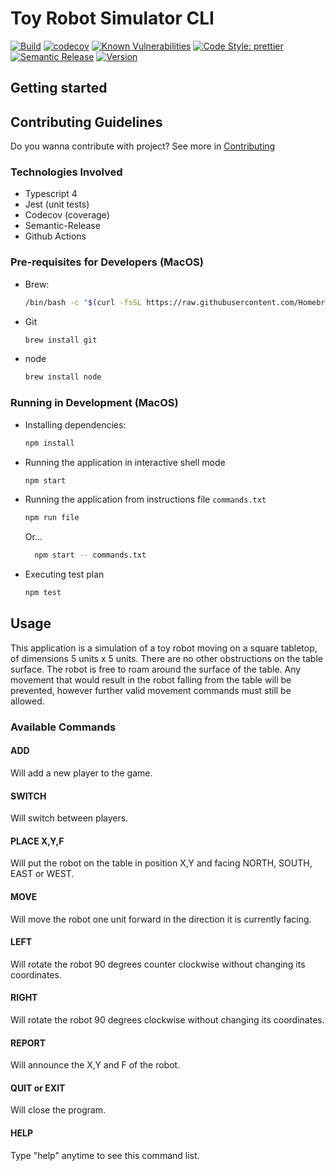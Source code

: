 # Toy Robot Simulator CLI

[![Build](https://github.com/igorjosesantos/toy-robot-simulator-cli/workflows/CI/badge.svg)](https://github.com/igorjosesantos/toy-robot-simulator-cli/actions?query=workflow%CI+branch%3Amaster)
[![codecov](https://codecov.io/gh/igorjosesantos/toy-robot-simulator-cli/branch/master/graph/badge.svg)](https://codecov.io/gh/igorjosesantos/toy-robot-simulator-cli)
[![Known Vulnerabilities](https://snyk.io/test/github/igorjosesantos/toy-robot-simulator-cli/badge.svg?targetFile=package.json)](https://snyk.io/test/github/igorjosesantos/toy-robot-simulator-cli?targetFile=package.json)
[![Code Style: prettier](https://img.shields.io/badge/code_style-prettier-ff69b4.svg?style=flat-square)](https://github.com/prettier/prettier)
[![Semantic Release](https://img.shields.io/badge/%20%20%F0%9F%93%A6%F0%9F%9A%80-semantic--release-e10079.svg)](https://github.com/semantic-release/semantic-release)
[![Version](https://img.shields.io/badge/dynamic/json.svg?url=https%3A%2F%2Fraw.githubusercontent.com%2Figorjosesantos%2Ftoy-robot-simulator-cli%2Fmaster%2Fpackage.json&label=Version&query=$.version&colorB=blue)](https://github.com/igorjosesantos/toy-robot-simulator-cli)

## Getting started

## Contributing Guidelines

Do you wanna contribute with project? See more in [Contributing](https://github.com/igorjosesantos/toy-robot-simulator-cli/blob/master/CONTRIBUTING.md)

### Technologies Involved

- Typescript 4
- Jest (unit tests)
- Codecov (coverage)
- Semantic-Release
- Github Actions

### Pre-requisites for Developers (MacOS)

- Brew:

  ```bash
  /bin/bash -c "$(curl -fsSL https://raw.githubusercontent.com/Homebrew/install/master/install.sh)"
  ```

- Git

  ```bash
  brew install git
  ```

- node

  ```bash
  brew install node
  ```

### Running in Development (MacOS)

- Installing dependencies:

  ```bash
  npm install
  ```

- Running the application in interactive shell mode

  ```bash
  npm start
  ```

- Running the application from instructions file `commands.txt`

  ```bash
  npm run file
  ```

  Or...

  ```bash
    npm start -- commands.txt
  ```

- Executing test plan

  ```bash
  npm test
  ```

## Usage

This application is a simulation of a toy robot moving on a square tabletop, of dimensions 5 units x 5 units.
There are no other obstructions on the table surface.
The robot is free to roam around the surface of the table.
Any movement that would result in the robot falling from the table will be prevented, however further valid movement commands must still be allowed.

### Available Commands

#### ADD <name>

Will add a new player to the game.

#### SWITCH

Will switch between players.

#### PLACE X,Y,F

Will put the robot on the table in position X,Y and facing NORTH, SOUTH, EAST or WEST.

#### MOVE

Will move the robot one unit forward in the direction it is currently facing.

#### LEFT

Will rotate the robot 90 degrees counter clockwise without changing its coordinates.

#### RIGHT

Will rotate the robot 90 degrees clockwise without changing its coordinates.

#### REPORT

Will announce the X,Y and F of the robot.

#### QUIT or EXIT

Will close the program.

#### HELP

Type "help" anytime to see this command list.
